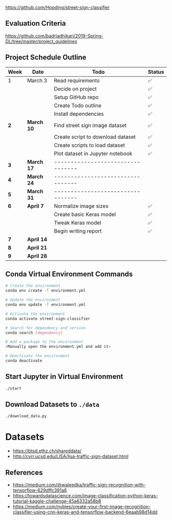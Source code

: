 https://github.com/Hopding/street-sign-classifier

## Evaluation Criteria

https://github.com/badriadhikari/2019-Spring-DL/tree/master/project_guidelines

## Project Schedule Outline

| Week  | Date         | Todo                              | Status |
| ----- | ------------ | --------------------------------- | ------ |
| 1     | March 3      | Read requirements                 | ✅     |
|       |              | Decide on project                 | ✅     |
|       |              | Setup GitHub repo                 | ✅     |
|       |              | Create Todo outline               | ✅     |
|       |              | Install dependencies              | ✅     |
| **2** | **March 10** | Find street sign image dataset    | ✅     |
|       |              | Create script to download dataset | ✅     |
|       |              | Create scripts to load dataset    | ✅     |
|       |              | Plot dataset in Jupyter notebook  | ✅     |
| **3** | **March 17** | --------------------------------- |        |
| **4** | **March 24** | --------------------------------- |        |
| **5** | **March 31** | --------------------------------- |        |
| **6** | **April 7**  | Normalize image sizes             | ✅     |
|       |              | Create basic Keras model          | ✅     |
|       |              | Tweak Keras model                 | ✅     |
|       |              | Begin writing report              | ✅     |
| **7** | **April 14** |                                   |        |
| **8** | **April 21** |                                   |        |
| **9** | **April 28** |                                   |        |

## Conda Virtual Environment Commands

```bash
# Create the environment
conda env create -f environment.yml

# Update the environment
conda env update -f environment.yml

# Activate the environment
conda activate street-sign-classifier

# Search for dependency and version
conda search [dependency]

# Add a package to the environment
<Manually open the environment.yml and add it>

# Deactivate the environment
conda deactivate
```

## Start Jupyter in Virtual Environment

```bash
./start
```

## Download Datasets to `./data`

```bash
./download_data.py
```

# Datasets

- https://btsd.ethz.ch/shareddata/
- http://cvrr.ucsd.edu/LISA/lisa-traffic-sign-dataset.html

## References

- https://medium.com/@waleedka/traffic-sign-recognition-with-tensorflow-629dffc391a6
- https://towardsdatascience.com/image-classification-python-keras-tutorial-kaggle-challenge-45a6332a58b8
- https://medium.com/nybles/create-your-first-image-recognition-classifier-using-cnn-keras-and-tensorflow-backend-6eaab98d14dd
